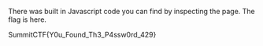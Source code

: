 There was built in Javascript code you can find by inspecting the page. The flag is here.

SummitCTF{Y0u_Found_Th3_P4ssw0rd_429}
